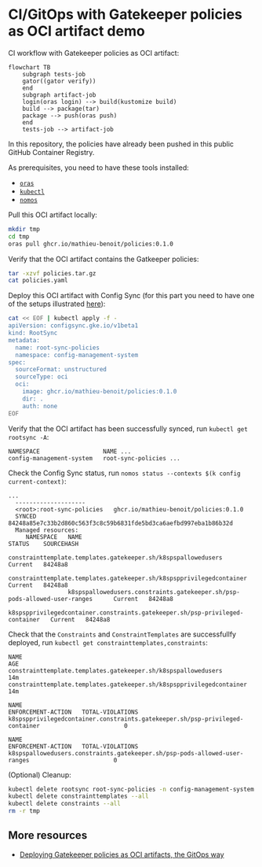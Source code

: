 # CI/GitOps with Gatekeeper policies as OCI artifact demo

CI workflow with Gatekeeper policies as OCI artifact:
```mermaid
flowchart TB
    subgraph tests-job
    gator((gator verify))
    end
    subgraph artifact-job
    login(oras login) --> build(kustomize build)
    build --> package(tar)
    package --> push(oras push)
    end
    tests-job --> artifact-job
```

In this repository, the policies have already been pushed in this public GitHub Container Registry.

As prerequisites, you need to have these tools installed:
- [`oras`]()
- [`kubectl`](https://kubernetes.io/docs/tasks/tools/#kubectl)
- [`nomos`]()

Pull this OCI artifact locally:
```bash
mkdir tmp
cd tmp
oras pull ghcr.io/mathieu-benoit/policies:0.1.0
```

Verify that the OCI artifact contains the Gatkeeper policies:
```bash
tar -xzvf policies.tar.gz
cat policies.yaml
```

Deploy this OCI artifact with Config Sync (for this part you need to have one of the setups illustrated [here](docs/k8s-cluster-setup.md)):
```bash
cat << EOF | kubectl apply -f -
apiVersion: configsync.gke.io/v1beta1
kind: RootSync
metadata:
  name: root-sync-policies
  namespace: config-management-system
spec:
  sourceFormat: unstructured
  sourceType: oci
  oci:
    image: ghcr.io/mathieu-benoit/policies:0.1.0
    dir: .
    auth: none
EOF
```

Verify that the OCI artifact has been successfully synced, run `kubectl get rootsync -A`:
```
NAMESPACE                  NAME ...
config-management-system   root-sync-policies ...
```

Check the Config Sync status, run `nomos status --contexts $(k config current-context)`:
```
...
  --------------------
  <root>:root-sync-policies   ghcr.io/mathieu-benoit/policies:0.1.0                              
  SYNCED                      84248a85e7c33b2d860c563f3c8c59b6831fde5bd3ca6aefbd997eba1b86b32d   
  Managed resources:
     NAMESPACE   NAME                                                                           STATUS    SOURCEHASH
                 constrainttemplate.templates.gatekeeper.sh/k8spspallowedusers                  Current   84248a8
                 constrainttemplate.templates.gatekeeper.sh/k8spspprivilegedcontainer           Current   84248a8
                 k8spspallowedusers.constraints.gatekeeper.sh/psp-pods-allowed-user-ranges      Current   84248a8
                 k8spspprivilegedcontainer.constraints.gatekeeper.sh/psp-privileged-container   Current   84248a8
```

Check that the `Constraints` and `ConstraintTemplates` are successfullfy deployed, run `kubectl get constrainttemplates,constraints`:
```
NAME                                                                   AGE
constrainttemplate.templates.gatekeeper.sh/k8spspallowedusers          14m
constrainttemplate.templates.gatekeeper.sh/k8spspprivilegedcontainer   14m

NAME                                                                           ENFORCEMENT-ACTION   TOTAL-VIOLATIONS
k8spspprivilegedcontainer.constraints.gatekeeper.sh/psp-privileged-container                        0

NAME                                                                        ENFORCEMENT-ACTION   TOTAL-VIOLATIONS
k8spspallowedusers.constraints.gatekeeper.sh/psp-pods-allowed-user-ranges                        0
```

(Optional) Cleanup:
```bash
kubectl delete rootsync root-sync-policies -n config-management-system
kubectl delete constrainttemplates --all
kubectl delete constraints --all
rm -r tmp
```

## More resources

- [Deploying Gatekeeper policies as OCI artifacts, the GitOps way](https://medium.com/google-cloud/e1233429ae2)